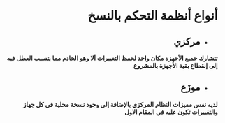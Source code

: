<div dir="rtl">

# أنواع أنظمة التحكم بالنسخ

- ## مركزي

**تتشارك جميع الأجهزة مكان واحد لحفظ التغييرات ألا وهو الخادم مما يتسبب العطل فيه إلى إنقطاع بقية الأجهزة بالمشروع**

- ## موزَع

**لديه نفس مميزات النظام المركزي بالإضافة إلى وجود نسخة محلية في كل جهاز والتغييرات تكون عليه في المقام الاول**

</div>
